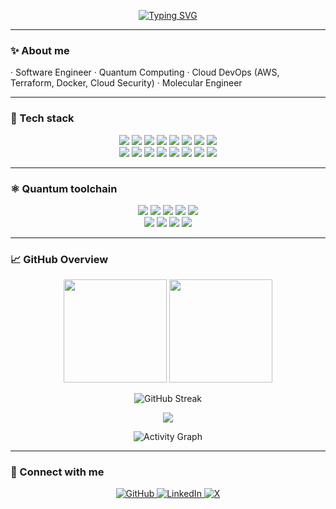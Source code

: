<!-- Profile README for adrianalola -->

<p align="center">
  <a href="https://github.com/adrianalola">
    <img
      src="https://readme-typing-svg.demolab.com?font=Fira+Code&size=36&pause=900&color=7CFC00&center=true&vCenter=true&width=900&lines=$+Hi%2C+I'm+Adriana+%3A);Cloud+DevOps+Engineer;AWS+%7C+Terraform+%7C+Docker+%7C+Cloud+Security;Molecular+Engineer+%7C+Quantum+Computing;Software+Engineer+%7C+Pythonista"
      alt="Typing SVG"
    />
  </a>
</p>

---

### ✨ About me
· Software Engineer · Quantum Computing · Cloud DevOps (AWS, Terraform, Docker, Cloud Security) · Molecular Engineer 

---

### 🧰 Tech stack
<p align="center">
  <!-- Core tech -->
  <img src="https://img.shields.io/badge/Python-3776AB?logo=python&logoColor=white&style=for-the-badge" />
  <img src="https://img.shields.io/badge/HTML5-E34F26?logo=html5&logoColor=white&style=for-the-badge" />
  <img src="https://img.shields.io/badge/CSS3-1572B6?logo=css3&logoColor=white&style=for-the-badge" />
  <img src="https://img.shields.io/badge/SQL-4169E1?logo=postgresql&logoColor=white&style=for-the-badge" />
  <img src="https://img.shields.io/badge/Terraform-844FBA?logo=terraform&logoColor=white&style=for-the-badge" />
  <img src="https://img.shields.io/badge/Docker-2496ED?logo=docker&logoColor=white&style=for-the-badge" />
  <img src="https://img.shields.io/badge/AWS-232F3E?logo=amazon-aws&logoColor=white&style=for-the-badge" />
  <img src="https://img.shields.io/badge/Q%23-512BD4?logo=dotnet&logoColor=white&style=for-the-badge" />
  <br/>
  <!-- Extra dev tools -->
  <img src="https://img.shields.io/badge/Git-F05032?logo=git&logoColor=white&style=for-the-badge" />
  <img src="https://img.shields.io/badge/PostgreSQL-4169E1?logo=postgresql&logoColor=white&style=for-the-badge" />
  <img src="https://img.shields.io/badge/Visual%20Studio%20Code-007ACC?logo=visual-studio-code&logoColor=white&style=for-the-badge" />
  <img src="https://img.shields.io/badge/Linux-FCC624?logo=linux&logoColor=black&style=for-the-badge" />
  <img src="https://img.shields.io/badge/Ubuntu-E95420?logo=ubuntu&logoColor=white&style=for-the-badge" />
  <img src="https://img.shields.io/badge/Debian-A81D33?logo=debian&logoColor=white&style=for-the-badge" />
  <img src="https://img.shields.io/badge/Node.js-339933?logo=node.js&logoColor=white&style=for-the-badge" />
  <img src="https://img.shields.io/badge/GitHub%20Actions-2088FF?logo=github-actions&logoColor=white&style=for-the-badge" />
</p>

---

### ⚛️ Quantum toolchain
<p align="center">
  <img src="https://img.shields.io/badge/Qiskit-6929C4?logo=qiskit&logoColor=white&style=for-the-badge" />
  <img src="https://img.shields.io/badge/Q%23-512BD4?logo=dotnet&logoColor=white&style=for-the-badge" />
  <img src="https://img.shields.io/badge/IBM%20Quantum-052FAD?logo=ibm&logoColor=white&style=for-the-badge" />
  <img src="https://img.shields.io/badge/Jupyter-F37626?logo=jupyter&logoColor=white&style=for-the-badge" />
  <img src="https://img.shields.io/badge/Cirq-4285F4?style=for-the-badge" />
  <br/>
  <img src="https://img.shields.io/badge/PennyLane-FF006E?style=for-the-badge" />
  <img src="https://img.shields.io/badge/Microsoft%20Azure-0078D4?logo=microsoft-azure&logoColor=white&style=for-the-badge" />
  <img src="https://img.shields.io/badge/Azure%20Quantum-114582?style=for-the-badge" />
  <img src="https://img.shields.io/badge/GitHub%20Codespaces-24292F?logo=github&logoColor=white&style=for-the-badge" />
</p>

---

### 📈 GitHub Overview
<p align="center">
  <img height="165" src="https://github-readme-stats.vercel.app/api?username=adrianalola&show_icons=true&theme=radical" />
  <img height="165" src="https://github-readme-stats.vercel.app/api/top-langs/?username=adrianalola&layout=compact&theme=radical&langs_count=8" />
</p>

<p align="center">
  <img src="https://streak-stats.demolab.com?user=adrianalola&theme=radical" alt="GitHub Streak" />
</p>

<p align="center">
  <img src="https://github-profile-trophy.vercel.app/?username=adrianalola&theme=radical&no-frame=true&no-bg=true&margin-w=12" />
</p>

<p align="center">
  <img src="https://github-readme-activity-graph.vercel.app/graph?username=adrianalola&theme=radical" alt="Activity Graph" />
</p>

---


### 🤝 Connect with me
<p align="center">
  <a href="https://github.com/adrianalola">
    <img alt="GitHub" src="https://img.shields.io/badge/GitHub-181717?logo=github&logoColor=white&style=for-the-badge">
  </a>
  <a href="https://www.linkedin.com/in/adriana-martinez-ramos">
    <img alt="LinkedIn" src="https://img.shields.io/badge/LinkedIn-0A66C2?logo=linkedin&logoColor=white&style=for-the-badge">
  </a>
  <a href="https://x.com">
    <img alt="X" src="https://img.shields.io/badge/X-000000?logo=x&logoColor=white&style=for-the-badge">
  </a>
</p>

